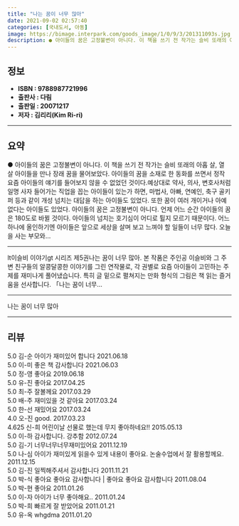 ```yaml
---
title: "나는 꿈이 너무 많아"
date: 2021-09-02 02:57:40
categories: [국내도서, 아동]
image: https://bimage.interpark.com/goods_image/1/0/9/3/201311093s.jpg
description: ● 아이들의 꿈은 고정불변이 아니다. 이 책을 쓰기 전 작가는 슬비 또래의 아홉 살, 열 살 아이들을 만나 장래 꿈을 물어보았다. 아이들의 꿈을 소재로 한 동화를 쓰면서 정작 요즘 아이들의 얘기를 들어보지 않을 수 없었던 것이다.예상대로 약사, 의사, 변호사처럼 일명 사자 들어가는 직
---
```


## **정보**

- **ISBN : 9788987721996**
- **출판사 : 다림**
- **출판일 : 20071217**
- **저자 : 김리리(Kim Ri-ri)**

------



## **요약**

●  아이들의 꿈은 고정불변이 아니다. 이 책을 쓰기 전 작가는 슬비 또래의 아홉 살, 열 살 아이들을 만나 장래 꿈을 물어보았다. 아이들의 꿈을 소재로 한 동화를 쓰면서 정작 요즘 아이들의 얘기를 들어보지 않을 수 없었던 것이다.예상대로 약사, 의사, 변호사처럼 일명 사자 들어가는 직업을 꼽는 아이들이 있는가 하면, 마법사, 아빠, 연예인, 축구 골키퍼 등과 같이 개성 넘치는 대답을 하는 아이들도 있었다. 또한 꿈이 여러 개이거나 아예 없다는 아이들도 있었다. 아이들의 꿈은 고정불변이 아니다. 언제 어느 순간 아이들의 꿈은 180도로 바뀔 것이다. 아이들의 넘치는 호기심이 어디로 튈지 모르기 때문이다. 어느 하나에 올인하기엔 아이들은 앞으로 세상을 살며 보고 느껴야 할 일들이 너무 많다. 오늘을 사는 부모와...

------

lt이슬비 이야기gt 시리즈 제5권나는 꿈이 너무 많아. 본 작품은 주인공 이슬비와 그 주변 친구들의 알콩달콩한 이야기를 그린 연작물로, 각 권별로 요즘 아이들이 고민하는 주제를 재미나게 풀어냈습니다. 특히 글 밑으로 펼쳐지는 만화 형식의 그림은 책 읽는 즐거움을 선사합니다. 「나는 꿈이 너무... 

------


나는 꿈이 너무 많아 

------


## **리뷰** 

5.0 김-순 아이가 재미있어 합니다
 2021.06.18 <br/>5.0 이-미 좋은 책 감사합니다  2021.06.03 <br/>5.0 정-영 좋아요 2019.06.18 <br/>5.0 유-진 좋아요 2017.04.25 <br/>5.0 최-주 잘볼께요 2017.03.29 <br/>5.0 배-주 재미있을 것 같아요 2017.03.24 <br/>5.0 한-선 재밌어요 2017.03.24 <br/>4.0 오-진 good.  2017.03.23 <br/>4.625 신-희 어린이날 선물로 했는데 무지 좋아하네요!! 2015.05.13 <br/>5.0 이-하 감사합니다. 강추함 2012.07.24 <br/>5.0 김-기 너무너무너무재미있어요 2011.12.19 <br/>5.0 나-심 아이가 재미있게 읽을수 있게 내용이 좋아요. 논술수업에서 잘 활용할께요. 2011.12.15 <br/>5.0 김-진 일찍해주셔서 감사합니다 2011.11.21 <br/>5.0 박-식 좋아요 좋아요 감사합니다 | 좋아요 좋아요 감사합니다 2011.08.04 <br/>5.0 박-현 좋아요 2011.01.26 <br/>5.0 이-자 아이가 너무 좋아해요.. 2011.01.24 <br/>5.0 박-희 빠르게 잘 받았어요 2011.01.21 <br/>5.0 유-옥 whgdma 2011.01.20 <br/>
